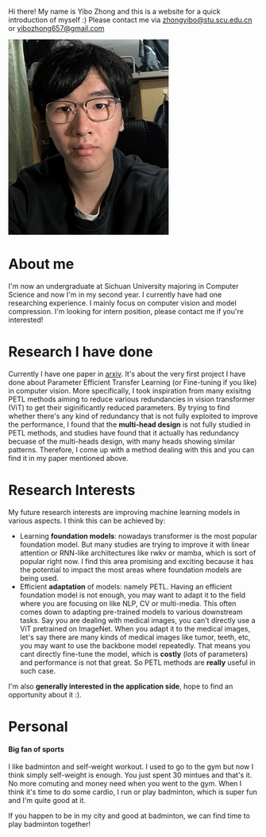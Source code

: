 Hi there! My name is Yibo Zhong and this is a website for a quick introduction of myself :) Please contact me via zhongyibo@stu.scu.edu.cn or yibozhong657@gmail.com

![[Me]](https://raw.githubusercontent.com/blameitonme1/blameitonme1.github.io/main/me.png)  

# About me

I'm now an undergraduate at Sichuan University majoring in Computer Science and now I'm in my second year. I currently have had one researching experience. I mainly focus on computer vision and model compression. I'm looking for intern position, please contact me if you're interested!

# Research I have done

Currently I have one paper in [arxiv](https://arxiv.org/abs/2404.08894). It's about the very first project I have done about Parameter Efficient Transfer Learning (or Fine-tuning if you like) in computer vision. More specifically, I took inspiration from many exisitng PETL methods aiming to reduce various redundancies in vision transformer (ViT) to get their siginificantly reduced parameters. By trying to find whether there's any kind of redundancy that is not fully exploited to improve the performance, I found that the **multi-head design** is not fully studied in PETL methods, and studies have found that it actually has redundancy becuase of the multi-heads design, with many heads showing similar patterns. Therefore, I come up with a method dealing with this and you can find it in my paper mentioned above.

# Research Interests

My future research interests are improving machine learning models in various aspects. I think this can be achieved by:

- Learning **foundation models**: nowadays transformer is the most popular foundation model. But many studies are trying to improve it with linear attention or RNN-like archiitectures like rwkv or mamba, which is sort of popular right now. I find this area promising and exciting because it has the potential to impact the most areas where foundation models are being used.
- Efficient **adaptation** of models: namely PETL. Having an efficient foundation model is not enough, you may want to adapt it to the field where you are focusing on like NLP, CV or multi-media. This often comes down to adapting pre-trained models to various downstream tasks. Say you are dealing with medical images, you can't directly use a ViT pretrained on ImageNet. When you adapt it to the medical images, let's say there are many kinds of medical images like tumor, teeth, etc, you may want to use the backbone model repeatedly. That means you cant directly fine-tune the model, which is **costly** (lots of parameters) and performance is not that great. So PETL methods are **really** useful in such case.

I'm also **generally interested in the application side**, hope to find an opportunity about it :).

# Personal

#### Big fan of sports

I like badminton and self-weight workout. I used to go to the gym but now I think simply self-weight is enough. You just spent 30 mintues and that's it. No more comuting and money need when you went to the gym. When I think it's time to do some cardio, I run or play badminton, which is super fun and I'm quite good at it.

If you happen to be in my city and good at badminton, we can find time to play badminton together!
